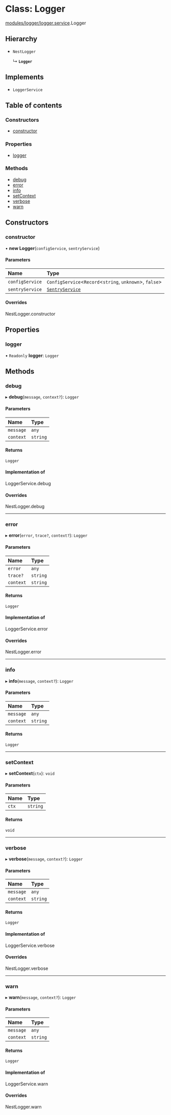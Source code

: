 # Class: Logger

[modules/logger/logger.service](../modules/modules_logger_logger_service.md).Logger

## Hierarchy

- `NestLogger`

  ↳ **`Logger`**

## Implements

- `LoggerService`

## Table of contents

### Constructors

- [constructor](modules_logger_logger_service.Logger.md#constructor)

### Properties

- [logger](modules_logger_logger_service.Logger.md#logger)

### Methods

- [debug](modules_logger_logger_service.Logger.md#debug)
- [error](modules_logger_logger_service.Logger.md#error)
- [info](modules_logger_logger_service.Logger.md#info)
- [setContext](modules_logger_logger_service.Logger.md#setcontext)
- [verbose](modules_logger_logger_service.Logger.md#verbose)
- [warn](modules_logger_logger_service.Logger.md#warn)

## Constructors

### constructor

• **new Logger**(`configService`, `sentryService`)

#### Parameters

| Name | Type |
| :------ | :------ |
| `configService` | `ConfigService`<`Record`<`string`, `unknown`\>, ``false``\> |
| `sentryService` | [`SentryService`](modules_sentry_sentry_service.SentryService.md) |

#### Overrides

NestLogger.constructor

## Properties

### logger

• `Readonly` **logger**: `Logger`

## Methods

### debug

▸ **debug**(`message`, `context?`): `Logger`

#### Parameters

| Name | Type |
| :------ | :------ |
| `message` | `any` |
| `context` | `string` |

#### Returns

`Logger`

#### Implementation of

LoggerService.debug

#### Overrides

NestLogger.debug

___

### error

▸ **error**(`error`, `trace?`, `context?`): `Logger`

#### Parameters

| Name | Type |
| :------ | :------ |
| `error` | `any` |
| `trace?` | `string` |
| `context` | `string` |

#### Returns

`Logger`

#### Implementation of

LoggerService.error

#### Overrides

NestLogger.error

___

### info

▸ **info**(`message`, `context?`): `Logger`

#### Parameters

| Name | Type |
| :------ | :------ |
| `message` | `any` |
| `context` | `string` |

#### Returns

`Logger`

___

### setContext

▸ **setContext**(`ctx`): `void`

#### Parameters

| Name | Type |
| :------ | :------ |
| `ctx` | `string` |

#### Returns

`void`

___

### verbose

▸ **verbose**(`message`, `context?`): `Logger`

#### Parameters

| Name | Type |
| :------ | :------ |
| `message` | `any` |
| `context` | `string` |

#### Returns

`Logger`

#### Implementation of

LoggerService.verbose

#### Overrides

NestLogger.verbose

___

### warn

▸ **warn**(`message`, `context?`): `Logger`

#### Parameters

| Name | Type |
| :------ | :------ |
| `message` | `any` |
| `context` | `string` |

#### Returns

`Logger`

#### Implementation of

LoggerService.warn

#### Overrides

NestLogger.warn
